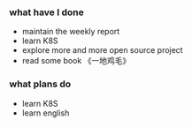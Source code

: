 ### what have I done
* maintain the weekly report
* learn K8S
* explore more and more open source project
* read some book 《一地鸡毛》

### what plans do
* learn K8S
* learn english

